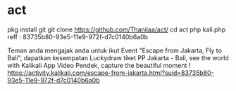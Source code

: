 # act

pkg install git
git clone https://github.com/Thaniiaa/act/
cd act
php kali.php
reff : 83735b80-93e5-11e9-972f-d7c0140b6a0b



Teman anda mengajak anda untuk ikut Event "Escape from Jakarta, Fly to Bali", dapatkan kesempatan Luckydraw tiket PP Jakarta - Bali, see the world with Kalikali App Video Pendek, capture the beautiful moment ! https://activity.kalikali.com/escape-from-jakarta.html?suid=83735b80-93e5-11e9-972f-d7c0140b6a0b
